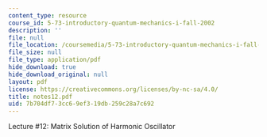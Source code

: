 ```yaml
---
content_type: resource
course_id: 5-73-introductory-quantum-mechanics-i-fall-2002
description: ''
file: null
file_location: /coursemedia/5-73-introductory-quantum-mechanics-i-fall-2002/7b704df73cc69ef319db259c28a7c692_notes12.pdf
file_size: null
file_type: application/pdf
hide_download: true
hide_download_original: null
layout: pdf
license: https://creativecommons.org/licenses/by-nc-sa/4.0/
title: notes12.pdf
uid: 7b704df7-3cc6-9ef3-19db-259c28a7c692
---
```

Lecture #12: Matrix Solution of Harmonic Oscillator